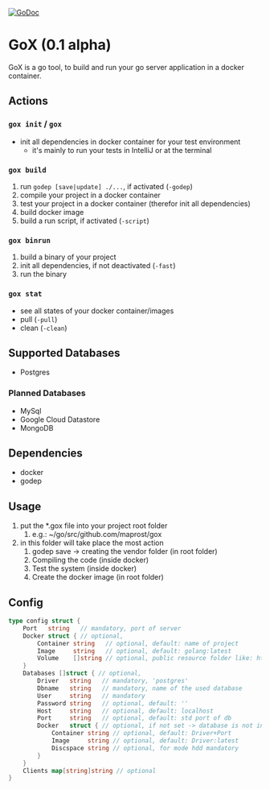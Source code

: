 [![GoDoc](https://godoc.org/github.com/maprost/gox/gxcfg?status.svg)](https://godoc.org/github.com/maprost/gox/gxcfg)

# GoX (0.1 alpha)

GoX is a go tool, to build and run your go server application in a docker container.

## Actions
### `gox init` / `gox`
- init all dependencies in docker container for your test environment 
    - it's mainly to run your tests in IntelliJ or at the terminal

### `gox build`
1. run `godep [save|update] ./...`, if activated (`-godep`)
1. compile your project in a docker container
1. test your project in a docker container (therefor init all dependencies)
1. build docker image
1. build a run script, if activated (`-script`)

### `gox binrun`
1. build a binary of your project
1. init all dependencies, if not deactivated (`-fast`)
1. run the binary

### `gox stat`
- see all states of your docker container/images
- pull (`-pull`)
- clean (`-clean`)

## Supported Databases
- Postgres

### Planned Databases
- MySql
- Google Cloud Datastore
- MongoDB

## Dependencies
- docker
- godep

## Usage
1. put the *.gox file into your project root folder
    1. e.g.: ~/go/src/github.com/maprost/gox
1. in this folder will take place the most action
    1. godep save -> creating the vendor folder (in root folder)
    1. Compiling the code (inside docker)
    1. Test the system (inside docker)
    1. Create the docker image (in root folder)
    
## Config
```go
type config struct {
	Port   string   // mandatory, port of server
	Docker struct { // optional,
		Container string   // optional, default: name of project
		Image     string   // optional, default: golang:latest
		Volume    []string // optional, public resource folder like: html, css, images...
	}
	Databases []struct { // optional,
		Driver   string   // mandatory, 'postgres'
		Dbname   string   // mandatory, name of the used database
		User     string   // mandatory
		Password string   // optional, default: ''
		Host     string   // optional, default: localhost
		Port     string   // optional, default: std port of db
		Docker   struct { // optional, if not set -> database is not in a docker container
			Container string // optional, default: Driver+Port
			Image     string // optional, default: Driver:latest
			Discspace string // optional, for mode hdd mandatory
		}
	}
	Clients map[string]string // optional
}
```